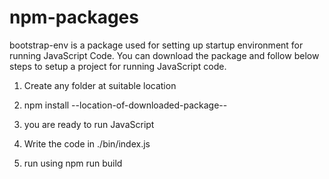 # npm-packages

bootstrap-env is a package used for setting up startup environment for running JavaScript Code. You can download the package and follow below steps to setup a project for running JavaScript code.

1) Create any folder at suitable location

2) npm install --location-of-downloaded-package--
  
3) you are ready to run JavaScript 

4) Write the code in ./bin/index.js

5) run using npm run build
